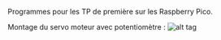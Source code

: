 Programmes pour les TP de première sur les Raspberry Pico.

Montage du servo moteur avec potentiomètre :
![alt tag](https://private-user-images.githubusercontent.com/171016883/334430745-f59c967c-3aff-4822-9ed8-3d7b18714458.png?jwt=eyJhbGciOiJIUzI1NiIsInR5cCI6IkpXVCJ9.eyJpc3MiOiJnaXRodWIuY29tIiwiYXVkIjoicmF3LmdpdGh1YnVzZXJjb250ZW50LmNvbSIsImtleSI6ImtleTUiLCJleHAiOjE3MTY5MDMyODYsIm5iZiI6MTcxNjkwMjk4NiwicGF0aCI6Ii8xNzEwMTY4ODMvMzM0NDMwNzQ1LWY1OWM5NjdjLTNhZmYtNDgyMi05ZWQ4LTNkN2IxODcxNDQ1OC5wbmc_WC1BbXotQWxnb3JpdGhtPUFXUzQtSE1BQy1TSEEyNTYmWC1BbXotQ3JlZGVudGlhbD1BS0lBVkNPRFlMU0E1M1BRSzRaQSUyRjIwMjQwNTI4JTJGdXMtZWFzdC0xJTJGczMlMkZhd3M0X3JlcXVlc3QmWC1BbXotRGF0ZT0yMDI0MDUyOFQxMzI5NDZaJlgtQW16LUV4cGlyZXM9MzAwJlgtQW16LVNpZ25hdHVyZT0wNjk4OWM1MmI5NDdiNjFjYjM1YjdhMDU3OTMwODhiNTFkZTcyZDhlNzI1MGYzYjdkOTZlNmU2MGUzYjRkODFlJlgtQW16LVNpZ25lZEhlYWRlcnM9aG9zdCZhY3Rvcl9pZD0wJmtleV9pZD0wJnJlcG9faWQ9MCJ9.PToAGI1Ymhpb5VExXeL-pyVhimst3a-s0TQcxY7qosY)
